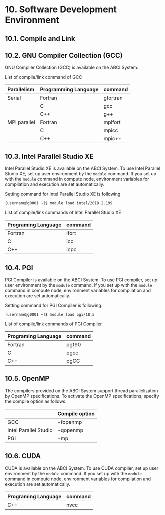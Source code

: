 # 10. Software Development Environment

## 10.1. Compile and Link

## 10.2. GNU Compiler Collection (GCC)

GNU Compiler Collection (GCC) is available on the ABCI System.

List of compile/link command of GCC

|Parallelism|Programming Language|command|
|:--|:--|:--|
| Serial | Fortran | gfortran |
| | C | gcc |
| | C++ | g++ |
|MPI parallel| Fortran | mpifort |
| | C | mpicc |
| | C++ | mpic++ |

## 10.3. Intel Parallel Studio XE

Intel Parallel Studio XE is available on the ABCI System.
To use Intel Parallel Studio XE, set up user environment by the `module` command.
If you set up with the `module` command in compute node, environment variables for compilation and execution are set automatically.

Setting command for Intel Parallel Studio XE is following.

```
[username@g0001 ~]$ module load intel/2018.2.199
```

List of compile/link commands of Intel Parallel Studio XE

|Programing Language|command|
|:--|:--|
| Fortran | ifort |
| C | icc |
| C++ | icpc |

## 10.4. PGI

PGI Compiler is available on the ABCI System.
To use PGI compiler, set up user environment by the `module` command.
If you set up with the `module` command in compute node, environment variables for compilation and execution are set automatically.

Setting command for PGI Compiler is following.

```
[username@g0001 ~]$ module load pgi/18.5
```

List of compile/link commands of PGI Compiler

|Programing Language|command|
|:--|:--|
| Fortran | pgf90 |
| C | pgcc |
| C++ | pgCC |

## 10.5. OpenMP

The compilers provided on the ABCI System support thread parallelization by OpenMP specifications.
To activate the OpenMP specifications, specify the compile option as follows.

| |Compile option |
|:--|:--|
| GCC | -fopenmp |
| Intel Parallel Studio | -qopenmp |
| PGI | -mp |

## 10.6. CUDA

CUDA is available on the ABCI System.
To use CUDA compiler, set up user environment by the `module` command.
If you set up with the `module` command in compute node, environment variables for compilation and execution are set automatically.

|Programing Language|command|
|:--|:--|
| C++ | nvcc |
